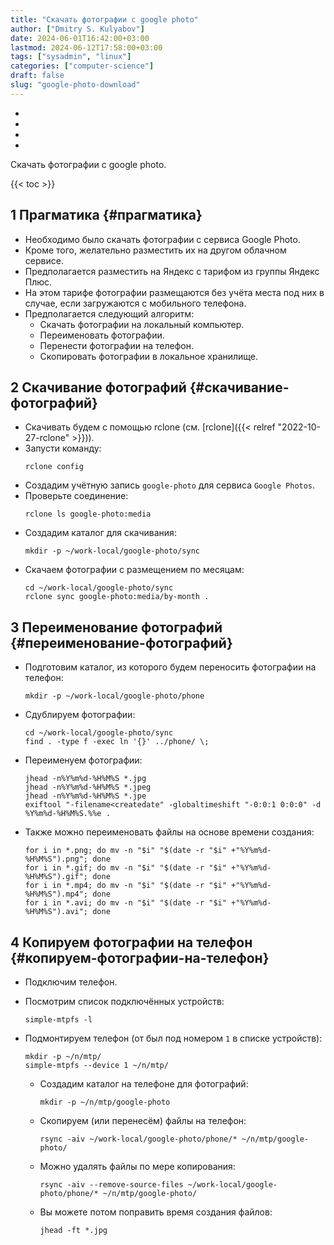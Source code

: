 ```yaml
---
title: "Скачать фотографии с google photo"
author: ["Dmitry S. Kulyabov"]
date: 2024-06-01T16:42:00+03:00
lastmod: 2024-06-12T17:58:00+03:00
tags: ["sysadmin", "linux"]
categories: ["computer-science"]
draft: false
slug: "google-photo-download"
---
```


-
-
-
-

Скачать фотографии с google photo.

<!--more-->

{{< toc >}}


## <span class="section-num">1</span> Прагматика {#прагматика}

-   Необходимо было скачать фотографии с сервиса Google Photo.
-   Кроме того, желательно разместить их на другом облачном сервисе.
-   Предполагается разместить на Яндекс с тарифом из группы Яндекс Плюс.
-   На этом тарифе фотографии размещаются без учёта места под них в случае, если загружаются с мобильного телефона.
-   Предполагается следующий алгоритм:
    -   Скачать фотографии на локальный компьютер.
    -   Переименовать фотографии.
    -   Перенести фотографии на телефон.
    -   Скопировать фотографии в локальное хранилище.


## <span class="section-num">2</span> Скачивание фотографий {#скачивание-фотографий}

-   Скачивать будем с помощью rclone (см. [rclone]({{< relref "2022-10-27-rclone" >}})).
-   Запусти команду:
    ```shell
    rclone config
    ```
-   Создадим учётную запись `google-photo` для сервиса `Google Photos`.
-   Проверьте соединение:
    ```shell
    rclone ls google-photo:media
    ```
-   Создадим каталог для скачивания:
    ```shell
    mkdir -p ~/work-local/google-photo/sync
    ```
-   Скачаем фотографии с размещением по месяцам:
    ```shell
    cd ~/work-local/google-photo/sync
    rclone sync google-photo:media/by-month .
    ```


## <span class="section-num">3</span> Переименование фотографий {#переименование-фотографий}

-   Подготовим каталог, из которого будем переносить фотографии на телефон:
    ```shell
    mkdir -p ~/work-local/google-photo/phone
    ```
-   Сдублируем фотографии:
    ```shell
    cd ~/work-local/google-photo/sync
    find . -type f -exec ln '{}' ../phone/ \;
    ```
-   Переименуем фотографии:
    ```shell
    jhead -n%Y%m%d-%H%M%S *.jpg
    jhead -n%Y%m%d-%H%M%S *.jpeg
    jhead -n%Y%m%d-%H%M%S *.jpe
    exiftool "-filename<createdate" -globaltimeshift "-0:0:1 0:0:0" -d %Y%m%d-%H%M%S.%%e .
    ```
-   Также можно переименовать файлы на основе времени создания:
    ```shell
    for i in *.png; do mv -n "$i" "$(date -r "$i" +"%Y%m%d-%H%M%S").png"; done
    for i in *.gif; do mv -n "$i" "$(date -r "$i" +"%Y%m%d-%H%M%S").gif"; done
    for i in *.mp4; do mv -n "$i" "$(date -r "$i" +"%Y%m%d-%H%M%S").mp4"; done
    for i in *.avi; do mv -n "$i" "$(date -r "$i" +"%Y%m%d-%H%M%S").avi"; done
    ```


## <span class="section-num">4</span> Копируем фотографии на телефон {#копируем-фотографии-на-телефон}

-   Подключим телефон.
-   Посмотрим список подключённых устройств:
    ```shell
    simple-mtpfs -l
    ```
-   Подмонтируем телефон (от был под номером `1` в списке устройств):
    ```shell
    mkdir -p ~/n/mtp/
    simple-mtpfs --device 1 ~/n/mtp/
    ```

    -   Создадим каталог на телефоне для фотографий:
        ```shell
        mkdir -p ~/n/mtp/google-photo
        ```
    -   Скопируем (или перенесём) файлы на телефон:
        ```shell
        rsync -aiv ~/work-local/google-photo/phone/* ~/n/mtp/google-photo/
        ```
    -   Можно удалять файлы по мере копирования:
        ```shell
        rsync -aiv --remove-source-files ~/work-local/google-photo/phone/* ~/n/mtp/google-photo/
        ```
    -   Вы можете потом поправить время создания файлов:
        ```shell
        jhead -ft *.jpg
        ```
